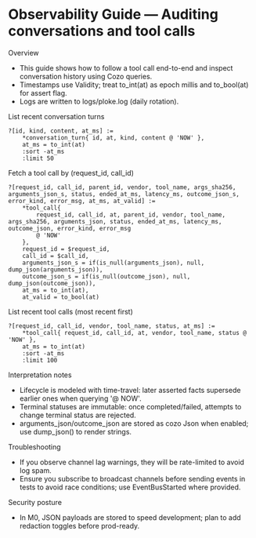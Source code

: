 # Observability Guide — Auditing conversations and tool calls

Overview
- This guide shows how to follow a tool call end-to-end and inspect conversation history using Cozo queries.
- Timestamps use Validity; treat to_int(at) as epoch millis and to_bool(at) for assert flag.
- Logs are written to logs/ploke.log (daily rotation).

List recent conversation turns
```
?[id, kind, content, at_ms] :=
    *conversation_turn{ id, at, kind, content @ 'NOW' },
    at_ms = to_int(at)
    :sort -at_ms
    :limit 50
```

Fetch a tool call by (request_id, call_id)
```
?[request_id, call_id, parent_id, vendor, tool_name, args_sha256, arguments_json_s, status, ended_at_ms, latency_ms, outcome_json_s, error_kind, error_msg, at_ms, at_valid] :=
    *tool_call{
        request_id, call_id, at, parent_id, vendor, tool_name, args_sha256, arguments_json, status, ended_at_ms, latency_ms, outcome_json, error_kind, error_msg
        @ 'NOW'
    },
    request_id = $request_id,
    call_id = $call_id,
    arguments_json_s = if(is_null(arguments_json), null, dump_json(arguments_json)),
    outcome_json_s = if(is_null(outcome_json), null, dump_json(outcome_json)),
    at_ms = to_int(at),
    at_valid = to_bool(at)
```

List recent tool calls (most recent first)
```
?[request_id, call_id, vendor, tool_name, status, at_ms] :=
    *tool_call{ request_id, call_id, at, vendor, tool_name, status @ 'NOW' },
    at_ms = to_int(at)
    :sort -at_ms
    :limit 100
```

Interpretation notes
- Lifecycle is modeled with time-travel: later asserted facts supersede earlier ones when querying '@ NOW'.
- Terminal statuses are immutable: once completed/failed, attempts to change terminal status are rejected.
- arguments_json/outcome_json are stored as cozo Json when enabled; use dump_json() to render strings.

Troubleshooting
- If you observe channel lag warnings, they will be rate-limited to avoid log spam.
- Ensure you subscribe to broadcast channels before sending events in tests to avoid race conditions; use EventBusStarted where provided.

Security posture
- In M0, JSON payloads are stored to speed development; plan to add redaction toggles before prod-ready.
